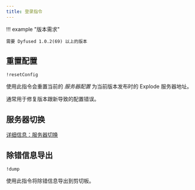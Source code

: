 ```yaml
---
title: 登录指令
---
```


!!! example "版本需求"

    需要 Dyfused 1.0.2(69) 以上的版本

## 重置配置

```
!resetConfig
```

使用此指令会重置当前的 *服务器配置* 为当前版本发布时的 Explode 服务器地址。

通常用于修复版本跟新导致的配置错误。

## 服务器切换

[详细信息：服务器切换](server-switch.md)

## 除错信息导出

```
!dump
```

使用此指令将除错信息导出到剪切板。